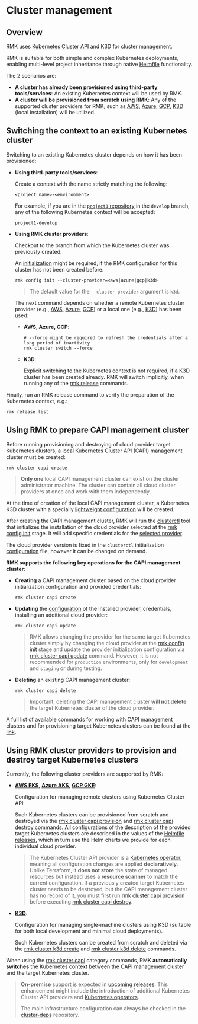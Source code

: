 # Cluster management

## Overview

RMK uses [Kubernetes Cluster API](https://cluster-api.sigs.k8s.io/introduction) and [K3D](https://k3d.io) for cluster
management.

RMK is suitable for both simple and complex Kubernetes deployments, enabling multi-level project inheritance through
native [Helmfile](https://helmfile.readthedocs.io/en/latest/) functionality.

The 2 scenarios are:

- **A cluster has already been provisioned using third-party tools/services**: An existing Kubernetes context will be
  used
  by RMK.
- **A cluster will be provisioned from scratch using RMK**: Any of the supported cluster providers for RMK, such as
  [AWS](../configuration-management/init-aws-provider.md),
  [Azure](../configuration-management/init-azure-provider.md),
  [GCP](../configuration-management/init-gcp-provider.md),
  [K3D](../configuration-management/init-k3d-provider.md) (local installation)
  will be utilized.

## Switching the context to an existing Kubernetes cluster

Switching to an existing Kubernetes cluster depends on how it has been provisioned:

* **Using third-party tools/services**:
  
  Create a context with the name strictly matching the following:
  
  ```
  <project_name>-<environment>
  ```
  
  For example, if you are in
  the [`project1` repository](../project-management/requirement-for-project-repository.md#requirement-for-project-repository)
  in the `develop` branch, any of the following Kubernetes context will be accepted:
  
  ```
  project1-develop
  ```

* **Using RMK cluster providers**:
  
  Checkout to the branch from which the Kubernetes cluster was previously created.
  
  An [initialization](../configuration-management/configuration-management.md#initialization-of-rmk-configuration-for-different-cluster-providers)
  might be required, if the RMK configuration for this cluster has not been created before:
  
  ```shell
  rmk config init --cluster-provider=<aws|azure|gcp|k3d>
  ```
  
  > The default value for the `--cluster-provider` argument is `k3d`.
  
  The next command depends on whether a remote Kubernetes cluster provider
  (e.g., [AWS](../configuration-management/init-aws-provider.md),
  [Azure](../configuration-management/init-azure-provider.md),
  [GCP](../configuration-management/init-gcp-provider.md))
  or a local one (e.g., [K3D](../configuration-management/init-k3d-provider.md)) has been used:
  
  * **AWS, Azure, GCP**:
    
    ```shell
    # --force might be required to refresh the credentials after a long period of inactivity
    rmk cluster switch --force
    ```
  
  * **K3D**:
    
    Explicit switching to the Kubernetes context is not required, if a K3D cluster has been created already.
    RMK will switch implicitly, when running any of the [rmk release](../../commands.md#release) commands.

Finally, run an RMK release command to verify the preparation of the Kubernetes context, e.g.:

```shell
rmk release list
```

## Using RMK to prepare CAPI management cluster

Before running provisioning and destroying of cloud provider target Kubernetes clusters, a local Kubernetes Cluster API
(CAPI) management cluster must be created:

```shell
rmk cluster capi create
```

> **Only one** local CAPI management cluster can exist on the cluster administrator machine.
> The cluster can contain all cloud cluster providers at once and work with them independently.

At the time of creation of the local CAPI management cluster, a Kubernetes K3D cluster with a specially
[lightweight configuration](https://github.com/edenlabllc/cluster-deps.bootstrap.infra/blob/develop/etc/deps/develop/values/capi-cluster.yaml.gotmpl)
will be created.

After creating the CAPI management cluster, RMK will run the
[clusterctl](https://cluster-api.sigs.k8s.io/clusterctl/overview) tool that initializes the installation
of the cloud provider selected at the [rmk config init](../../commands.md#init-i) stage.
It will add specific credentials for the
[selected provider](../configuration-management/configuration-management.md#initialization-of-rmk-configuration-for-different-cluster-providers).

The cloud provider version is fixed in the `clusterctl` initialization
[configuration](https://github.com/edenlabllc/cluster-deps.bootstrap.infra/blob/develop/etc/deps/develop/values/clusterctl-config.yaml.gotmpl)
file, however it can be changed on demand.

**RMK supports the following key operations for the CAPI management cluster**:

- **Creating** a CAPI management cluster based on the cloud provider initialization configuration and provided
  credentials:
  
  ```shell
  rmk cluster capi create 
  ```

- **Updating**
  the [configuration](https://github.com/edenlabllc/cluster-deps.bootstrap.infra/blob/develop/etc/deps/develop/values/clusterctl-config.yaml.gotmpl)
  of the installed provider, credentials, installing an additional cloud provider:
  
  ```shell
  rmk cluster capi update
  ```
  
  > RMK allows changing the provider for the same target Kubernetes cluster simply by changing the cloud provider
  > at the [rmk config init](../../commands.md#init-i) stage and update the provider initialization configuration via
  > [rmk cluster capi update](../../commands.md#update-u) command.
  > However, it is not recommended for `production` environments, only for `development` and `staging` or during
  > testing.

- **Deleting** an existing CAPI management cluster:
  
  ```shell
  rmk cluster capi delete
  ```
  
  > Important, deleting the CAPI management cluster **will not delete** the target Kubernetes cluster of the cloud
  > provider.

A full list of available commands for working with CAPI management clusters
and for provisioning target Kubernetes clusters can be found at the [link](../../commands.md#capi-c).

## Using RMK cluster providers to provision and destroy target Kubernetes clusters

Currently, the following cluster providers are supported by RMK:

- **[AWS EKS](usage-aws-provider.md)**, **[Azure AKS](usage-azure-provider.md)**, **[GCP GKE](usage-gcp-provider.md)**:
  
  Configuration for managing remote clusters using Kubernetes Cluster API.
  
  Such Kubernetes clusters can be provisioned from scratch
  and destroyed via the [rmk cluster capi provision](../../commands.md#provision-p) and
  [rmk cluster capi destroy](../../commands.md#destroy) commands. All configurations of the description of the provided
  target Kubernetes clusters are described in the values of the [Helmfile](https://helmfile.readthedocs.io/en/latest/)
  [releases](https://github.com/edenlabllc/cluster-deps.bootstrap.infra/tree/develop/etc/deps/develop/values),
  which in turn use the Helm charts we provide for each individual cloud provider.
  
  > The Kubernetes Cluster API provider is
  > a [Kubernetes operator](https://kubernetes.io/docs/concepts/extend-kubernetes/operator/), meaning all configuration
  > changes are applied **declaratively**. Unlike Terraform, it **does not store** the state of managed resources but
  > instead uses a **resource scanner** to match the current configuration. If a previously created target Kubernetes
  > cluster needs to be destroyed, but the CAPI management cluster has no record of it, you must first run
  > [rmk cluster capi provision](../../commands.md#provision-p) before executing
  > [rmk cluster capi destroy](../../commands.md#destroy).

- **[K3D](usage-k3d-provider.md)**:
  
  Configuration for managing single-machine clusters using K3D (suitable for both local development and minimal cloud
  deployments).
  
  Such Kubernetes clusters can be created from scratch and deleted via the
  [rmk cluster k3d create](../../commands.md#create-c) and
  [rmk cluster k3d delete](../../commands.md#delete-d) commands.

When using the [rmk cluster capi](../../commands.md#capi-c) category commands, RMK **automatically switches** the
Kubernetes context between the CAPI management cluster and the target Kubernetes cluster.

> **On-premise** support is expected in [upcoming releases](../../index.md#roadmap). This enhancement might include the 
> introduction of additional Kubernetes Cluster API providers and
> [Kubernetes operators](https://kubernetes.io/docs/concepts/extend-kubernetes/operator/). 
>
> The main infrastructure configuration can always be checked in the 
> [cluster-deps](https://github.com/edenlabllc/cluster-deps.bootstrap.infra) repository.
